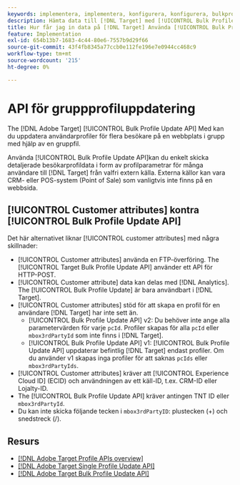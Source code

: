 ```yaml
---
keywords: implementera, implementera, konfigurera, konfigurera, bulkprofiluppdatering API
description: Hämta data till [!DNL Target] med [!UICONTROL Bulk Profile Update API].
title: Hur får jag in data på [!DNL Target] Använda [!UICONTROL Bulk Profile Update API]?
feature: Implementation
exl-id: 654b13b7-1683-4c44-80e6-7557b9d29f66
source-git-commit: 43f4fb8345a77ccb0e112fe196e7e0944cc468c9
workflow-type: tm+mt
source-wordcount: '215'
ht-degree: 0%

---
```


# API för gruppprofiluppdatering

The [!DNL Adobe Target] [!UICONTROL Bulk Profile Update API] Med kan du uppdatera användarprofiler för flera besökare på en webbplats i grupp med hjälp av en gruppfil.

Använda [!UICONTROL Bulk Profile Update API]kan du enkelt skicka detaljerade besökarprofildata i form av profilparametrar för många användare till [!DNL Target] från valfri extern källa. Externa källor kan vara CRM- eller POS-system (Point of Sale) som vanligtvis inte finns på en webbsida.

## [!UICONTROL Customer attributes] kontra [!UICONTROL Bulk Profile Update API]

Det här alternativet liknar [!UICONTROL customer attributes] med några skillnader:

* [!UICONTROL Customer attributes] använda en FTP-överföring. The [!UICONTROL Target Bulk Profile Update API] använder ett API för HTTP-POST.
* [!UICONTROL Customer attribute] data kan delas med [!DNL Analytics]. The [!UICONTROL Bulk Profile Update] är bara användbart i [!DNL Target].
* [!UICONTROL Customer attributes] stöd för att skapa en profil för en användare [!DNL Target] har inte sett än.
   * [!UICONTROL Bulk Profile Update API] v2: Du behöver inte ange alla parametervärden för varje `pcId`. Profiler skapas för alla `pcId` eller `mbox3rdPartyId` som inte finns i [!DNL Target].
   * [!UICONTROL Bulk Profile Update API] v1: [!UICONTROL Bulk Profile Update API] uppdaterar befintlig [!DNL Target] endast profiler. Om du använder v1 skapas inga profiler för att saknas `pcIds` eller `mbox3rdPartyIds`.
* [!UICONTROL Customer attributes] kräver att [!UICONTROL Experience Cloud ID] (ECID) och användningen av ett käll-ID, t.ex. CRM-ID eller Lojalty-ID.
* The [!UICONTROL Bulk Profile Update API] kräver antingen TNT ID eller `mbox3rdPartyId`.
* Du kan inte skicka följande tecken i `mbox3rdPartyID`: plustecken (+) och snedstreck (/).

## Resurs

* [[!DNL Adobe Target Profile APIs overview]](/help/dev/administer/profile-api/profile-api-overview.md)
* [[!DNL Adobe Target Single Profile Update API]](/help/dev/administer/profile-api/profile-single-api.md)
* [[!DNL Adobe Target Bulk Profile Update API]](/help/dev/administer/profile-api/profile-bulk-api.md)